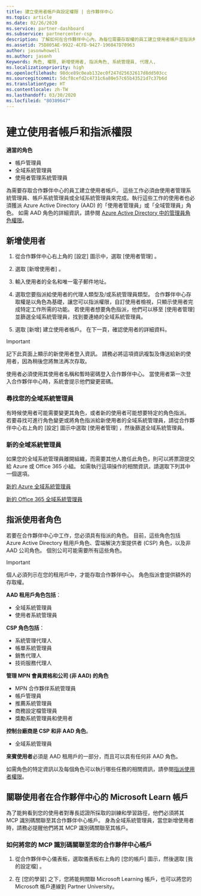 ```yaml
---
title: 建立使用者帳戶與設定權限 | 合作夥伴中心
ms.topic: article
ms.date: 02/26/2020
ms.service: partner-dashboard
ms.subservice: partnercenter-csp
description: 了解如何在合作夥伴中心內，為每位需要存取權的員工建立使用者帳戶並指派角色。 具有不同系統管理員權限的使用者都可以執行此動作。
ms.assetid: 75D805AE-9922-4CFD-9427-196047D70963
author: jasonwhowell
ms.author: jasonh
Keywords: 角色, 權限, 新增使用者, 指派角色, 系統管理員, 代理人,
ms.localizationpriority: high
ms.openlocfilehash: 98dce89c0eab132ec0f247d25632617d8dd503cc
ms.sourcegitcommit: 5dcf8cefd2c4731c6a80e57c65b43521d7c37b6d
ms.translationtype: HT
ms.contentlocale: zh-TW
ms.lasthandoff: 03/30/2020
ms.locfileid: "80389647"
---
```

# <a name="create-user-accounts-and-assign-permissions"></a>建立使用者帳戶和指派權限

**適當的角色**

- 帳戶管理員
- 全域系統管理員
- 使用者管理系統管理員

為需要存取合作夥伴中心的員工建立使用者帳戶。 這些工作必須由使用者管理系統管理員、帳戶系統管理員或全域系統管理員來完成。執行這些工作的使用者也必須獲派 Azure Active Directory (AAD) 的「使用者管理員」或「全域管理員」角色。 如需 AAD 角色的詳細資訊，請參閱 [Azure Active Directory 中的管理員角色權限](https://docs.microsoft.com/azure/active-directory/users-groups-roles/directory-assign-admin-roles)。


## <a name="add-a-new-user"></a>新增使用者

1. 從合作夥伴中心右上角的 [設定]  圖示中，選取 [使用者管理]  。

2. 選取 [新增使用者]  。

3. 輸入使用者的全名和唯一電子郵件地址。

4. 選取您要指派給使用者的代理人類型及/或系統管理員類型。 合作夥伴中心存取權是以角色為基礎，讓您可以指派權限，自訂使用者檢視，只顯示使用者完成特定工作所需的功能。  若使用者想要角色指派，他們可以移至 [使用者管理]  並篩選全域系統管理員，找到要連絡的全域系統管理員。

5. 選取 [新增]  建立使用者帳戶。 在下一頁，確認使用者的詳細資料。

> [!IMPORTANT]  
> 記下此頁面上顯示的新使用者登入資訊。 請務必將這項資訊複製及傳送給新的使用者，因為稍後您將無法再次存取。 


使用者必須使用其使用者名稱和暫時密碼登入合作夥伴中心。 當使用者第一次登入合作夥伴中心時，系統會提示他們變更密碼。 


### <a name="find-your-global-admin"></a>尋找您的全域系統管理員

有時候使用者可能需要變更其角色，或者新的使用者可能想要特定的角色指派。  
若要尋找可進行角色變更或將角色指派給新使用者的全域系統管理員，請從合作夥伴中心右上角的 [設定]  圖示中選取 [使用者管理]  ，然後篩選全域系統管理員。 


### <a name="new-global-admin"></a>新的全域系統管理員

如果您的全域系統管理員離開組織，而需要其他人擔任此角色，則可以將票證提交給 Azure 或 Office 365 小組。 如需執行這項操作的相關資訊，請選取下列其中一個選項。

[新的 Azure 全域系統管理員](https://support.microsoft.com/help/4505981/what-to-do-if-the-only-admin-for-your-mpn-program-has-left-the-company)

[新的 Office 365 全域系統管理員](https://admin.microsoft.com/)


## <a name="assign-user-roles"></a>指派使用者角色

若要在合作夥伴中心中工作，您必須具有指派的角色。  目前，這些角色包括 Azure Active Directory 租用戶角色、雲端解決方案提供者 (CSP) 角色，以及非 AAD 公司角色。 個別公司可能需要所有這些角色。

>[!Important]
>個人必須列示在您的租用戶中，才能存取合作夥伴中心。 角色指派會提供額外的存取權。


**AAD 租用戶角色包括**：
- 全域系統管理員
- 使用者系統管理員

**CSP 角色包括**：
- 系統管理代理人
- 帳單系統管理員
- 銷售代理人
- 技術服務代理人

**管理 MPN 會員資格和公司 (非 AAD) 的角色**
- MPN 合作夥伴系統管理員
- 帳戶管理員
- 推薦系統管理員
- 商務設定檔管理員
- 獎勵系統管理員和使用者

**控制台廠商是 CSP 和非 AAD 角色**。
- 全域系統管理員

**來賓使用者**必須是 AAD 租用戶的一部分，而且可以具有任何非 AAD 角色。

如需角色的特定資訊以及每個角色可以執行哪些任務的相關資訊，請參閱[指派使用者權限](permissions-overview.md)。

## <a name="associate-a-users-microsoft-learn-account-in-partner-center"></a>關聯使用者在合作夥伴中心的 Microsoft Learn 帳戶

為了能夠看到您的使用者對專長認證所採取的訓練和學習路徑，他們必須將其 MCP 識別碼關聯至其合作夥伴中心帳戶。 身為全域系統管理員，當您新增使用者時，請務必提醒他們將其 MCP 識別碼關聯至其帳戶。 

### <a name="how-to-associate-your-mcp-id-to-your-partner-center-account"></a>如何將您的 MCP 識別碼關聯至您的合作夥伴中心帳戶

1. 從合作夥伴中心儀表板，選取儀表板右上角的 [您的帳戶]  圖示，然後選取 [我的設定檔]  。

2. 在 [您的學習]  之下，您將能夠關聯 Microsoft Learning 帳戶，也可以將您的 Microsoft 帳戶連線到 Partner University。







